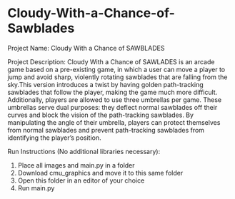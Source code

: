 # Cloudy-With-a-Chance-of-Sawblades

Project Name: Cloudy With a Chance of SAWBLADES

Project Description: Cloudy With a Chance of SAWLADES is an arcade game based on a pre-existing game, in which a user can move a player to jump and avoid sharp, violently rotating sawblades that are falling from the sky.This version introduces a twist by having golden path-tracking sawblades that follow the player, making the game much more difficult. Additionally, players are allowed to use three umbrellas per game. These umbrellas serve dual purposes: they deflect normal sawblades off their curves and block the vision of the path-tracking sawblades. By manipulating the angle of their umbrella, players can protect themselves from normal sawblades and prevent path-tracking sawblades from identifying the player’s position.

Run Instructions (No additional libraries necessary): 
1. Place all images and main.py in a folder
2. Download cmu_graphics and move it to this same folder
3. Open this folder in an editor of your choice
4. Run main.py
